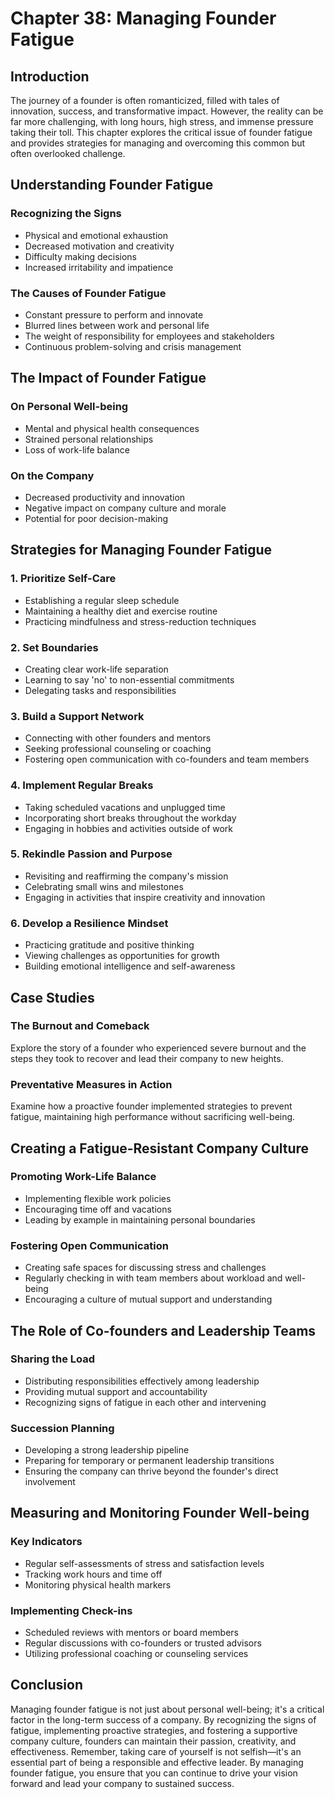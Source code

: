 # Chapter 38: Managing Founder Fatigue

## Introduction

The journey of a founder is often romanticized, filled with tales of innovation, success, and transformative impact. However, the reality can be far more challenging, with long hours, high stress, and immense pressure taking their toll. This chapter explores the critical issue of founder fatigue and provides strategies for managing and overcoming this common but often overlooked challenge.

## Understanding Founder Fatigue

### Recognizing the Signs
- Physical and emotional exhaustion
- Decreased motivation and creativity
- Difficulty making decisions
- Increased irritability and impatience

### The Causes of Founder Fatigue
- Constant pressure to perform and innovate
- Blurred lines between work and personal life
- The weight of responsibility for employees and stakeholders
- Continuous problem-solving and crisis management

## The Impact of Founder Fatigue

### On Personal Well-being
- Mental and physical health consequences
- Strained personal relationships
- Loss of work-life balance

### On the Company
- Decreased productivity and innovation
- Negative impact on company culture and morale
- Potential for poor decision-making

## Strategies for Managing Founder Fatigue

### 1. Prioritize Self-Care
- Establishing a regular sleep schedule
- Maintaining a healthy diet and exercise routine
- Practicing mindfulness and stress-reduction techniques

### 2. Set Boundaries
- Creating clear work-life separation
- Learning to say 'no' to non-essential commitments
- Delegating tasks and responsibilities

### 3. Build a Support Network
- Connecting with other founders and mentors
- Seeking professional counseling or coaching
- Fostering open communication with co-founders and team members

### 4. Implement Regular Breaks
- Taking scheduled vacations and unplugged time
- Incorporating short breaks throughout the workday
- Engaging in hobbies and activities outside of work

### 5. Rekindle Passion and Purpose
- Revisiting and reaffirming the company's mission
- Celebrating small wins and milestones
- Engaging in activities that inspire creativity and innovation

### 6. Develop a Resilience Mindset
- Practicing gratitude and positive thinking
- Viewing challenges as opportunities for growth
- Building emotional intelligence and self-awareness

## Case Studies

### The Burnout and Comeback
Explore the story of a founder who experienced severe burnout and the steps they took to recover and lead their company to new heights.

### Preventative Measures in Action
Examine how a proactive founder implemented strategies to prevent fatigue, maintaining high performance without sacrificing well-being.

## Creating a Fatigue-Resistant Company Culture

### Promoting Work-Life Balance
- Implementing flexible work policies
- Encouraging time off and vacations
- Leading by example in maintaining personal boundaries

### Fostering Open Communication
- Creating safe spaces for discussing stress and challenges
- Regularly checking in with team members about workload and well-being
- Encouraging a culture of mutual support and understanding

## The Role of Co-founders and Leadership Teams

### Sharing the Load
- Distributing responsibilities effectively among leadership
- Providing mutual support and accountability
- Recognizing signs of fatigue in each other and intervening

### Succession Planning
- Developing a strong leadership pipeline
- Preparing for temporary or permanent leadership transitions
- Ensuring the company can thrive beyond the founder's direct involvement

## Measuring and Monitoring Founder Well-being

### Key Indicators
- Regular self-assessments of stress and satisfaction levels
- Tracking work hours and time off
- Monitoring physical health markers

### Implementing Check-ins
- Scheduled reviews with mentors or board members
- Regular discussions with co-founders or trusted advisors
- Utilizing professional coaching or counseling services

## Conclusion

Managing founder fatigue is not just about personal well-being; it's a critical factor in the long-term success of a company. By recognizing the signs of fatigue, implementing proactive strategies, and fostering a supportive company culture, founders can maintain their passion, creativity, and effectiveness. Remember, taking care of yourself is not selfish—it's an essential part of being a responsible and effective leader. By managing founder fatigue, you ensure that you can continue to drive your vision forward and lead your company to sustained success.
